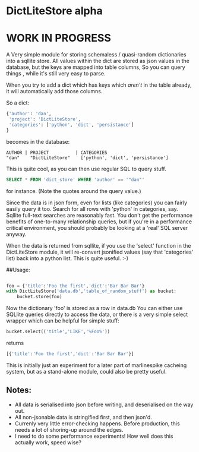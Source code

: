 # DictLiteStore alpha
# WORK IN PROGRESS

A Very simple module for storing schemaless / quasi-random dictionaries into a
sqllite store. All values within the dict are stored as json values in the database,
but the keys are mapped into table columns, So you can query things , while
it's still very easy to parse.

When you try to add a dict which has keys which *aren't* in the table
already, it will automatically add those columns.

So a dict:

```python
{'author': 'dan',
 'project': 'DictLiteStore',
 'categories': ['python', 'dict', 'persistance']
}
```

becomes in the database:

```
AUTHOR | PROJECT          | CATEGORIES
"dan"    "DictLiteStore"    ['python', 'dict', 'persistance']
```

This is quite cool, as you can then use regular SQL to query stuff.


```sql
SELECT * FROM 'dict_store' WHERE 'author' == '"dan"'
```

for instance. (Note the quotes around the query value.)

Since the data is in json form, even for lists (like categories) you
can fairly easily query it too.  Search for all rows with 'python' in
categories, say.  Sqllite full-text searches are reasonably fast.
You don't get the performance benefits of one-to-many relationship
queries, but if you're in a performance critical environment, you
should probably be looking at a 'real' SQL server anyway.


When the data is returned from sqllite, if you use the
'select' function in the DictLiteStore module, it will re-convert
jsonified values (say that 'categories' list) back into a python
list.  This is quite useful. :-)


##Usage:

```python

foo = {'title':'Foo the first','dict':'Bar Bar Bar'}
with DictLiteStore('data.db','table_of_random_stuff') as bucket:
    bucket.store(foo)

```

Now the dictionary 'foo' is stored as a row in data.db
You can either use SQLlite queries directly to access the data,
or there is a very simple select wrapper which can be helpful for simple
stuff:

```python
bucket.select(('title','LIKE','%Foo%'))
```
returns
```python
[{'title':'Foo the first','dict':'Bar Bar Bar'}]
```

This is initially just an experiment for a later part of marlinespike cacheing system,
but as a stand-alone module, could also be pretty useful.

## Notes:

- All data is serialised into json before writing, and deserialised on the way out.
- All non-jsonable data is stringified first, and then json'd.
- Currenly very little error-checking happens.  Before production, this needs
  a lot of shoring-up around the edges.
- I need to do some performance experiments!  How well does this actually work, speed wise?
